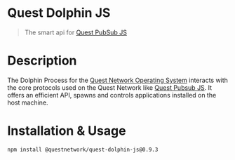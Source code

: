 # Quest Dolphin JS
> The smart api for [Quest PubSub JS](quest-pubsub-js)

# Description

The Dolphin Process for the [Quest Network Operating System](quest-os-js) interacts with the core protocols used on the Quest Network like [Quest Pubsub JS](quest-dolphin-js). It offers an efficient API, spawns and controls applications installed on the host machine.

# Installation & Usage
```
npm install @questnetwork/quest-dolphin-js@0.9.3
```

